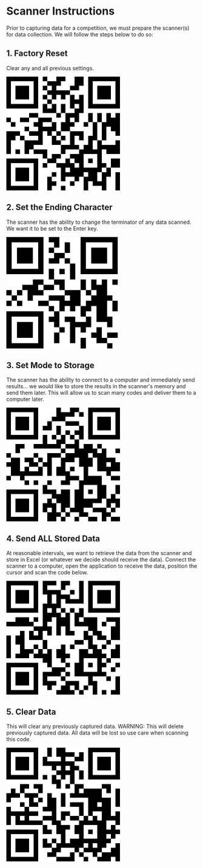 # Scanner Instructions

Prior to capturing data for a competition, we must prepare the scanner(s) for
data collection. We will follow the steps below to do so:

## 1. Factory Reset

Clear any and all previous settings.

<img src="Factory Reset.png" />

## 2. Set the Ending Character

The scanner has the ability to change the terminator of any data scanned. We
want it to be set to the Enter key.

<img src="Set Ending Character.png" />

## 3. Set Mode to Storage

The scanner has the ability to connect to a computer and immediately send
results... we would like to store the results in the scanner's memory and send
them later. This will allow us to scan many codes and deliver them to a computer
later.

<img src="Storage Mode.png" />

## 4. Send ALL Stored Data

At reasonable intervals, we want to retrieve the data from the scanner and store
in Excel (or whatever we decide should receive the data). Connect the scanner to
a computer, open the application to receive the data, position the cursor and
scan the code below.

<img src="Upload Stored Data.png" />

## 5. Clear Data

This will clear any previously captured data. WARNING: This will delete
previously captured data. All data will be lost so use care when scanning this
code.

<img src="Clear All Data.png" />
